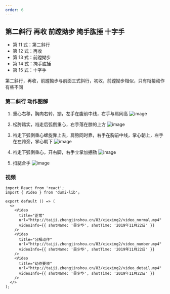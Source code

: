 ```yaml
---
order: 6
---
```


## 第二斜行 再收 前蹚拗步 掩手肱捶 十字手
- 第 11 式：第二斜行
- 第 12 式：再收
- 第 13 式：前蹚拗步
- 第 14 式：掩手肱捶
- 第 15 式：十字手

第二斜行，再收，前蹚拗步与前面三式斜行，初收，前蹚拗步相似，只有衔接动作有些不同


### 第二斜行 动作图解

1. 重心右移，胸向右转，掤，左手在腹前中线，右手与肩同高
   ![image](http://taiji.zhengjinshou.cn/83/xiexing2/142418.jpg)

2. 松胯踏实，裆走后弧倒重心，右手落在膝的上方
   ![image](http://taiji.zhengjinshou.cn/83/xiexing2/142423.jpg)

3. 裆走下弧倒重心螺旋靠上去，肩胯同时靠，右手在胸前中线，掌心朝上，左手在左跨旁，掌心朝下
   ![image](http://taiji.zhengjinshou.cn/83/xiexing2/142427.jpg)

4. 裆走下弧倒重心，开右脚，右手立掌加掤劲
   ![image](http://taiji.zhengjinshou.cn/83/xiexing2/142433.jpg)

5. 扫腿合手
   ![image](http://taiji.zhengjinshou.cn/83/xiexing2/142437.jpg)

### 视频

```tsx | inline
import React from 'react';
import { Video } from 'dumi-lib';

export default () => (
  <>
    <Video
      title="正常"
      url="http://taiji.zhengjinshou.cn/83/xiexing2/video_normal.mp4"
      videoInfo={{ shotName: '吴少华', shotTime: '2019年11月22日' }}
    />
    <Video
      title="分解动作"
      url="http://taiji.zhengjinshou.cn/83/xiexing2/video_number.mp4"
      videoInfo={{ shotName: '吴少华', shotTime: '2019年11月22日' }}
    />
    <Video
      title="动作要领"
      url="http://taiji.zhengjinshou.cn/83/xiexing2/video_detail.mp4"
      videoInfo={{ shotName: '吴少华', shotTime: '2019年11月22日' }}
    />
  </>
);
```
